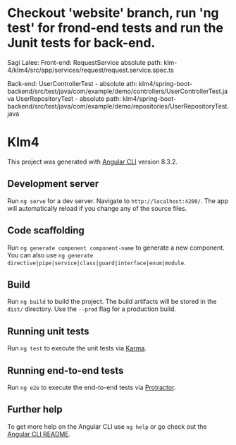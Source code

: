 # Checkout 'website' branch, run 'ng test' for frond-end tests and run the Junit tests for back-end.

Sagi Lalee:
Front-end:
RequestService absolute path: klm-4/klm4/src/app/services/request/request.service.spec.ts


Back-end:
UserControllerTest - absolute ath: klm4/spring-boot-backend/src/test/java/com/example/demo/controllers/UserControllerTest.java
UserRepositoryTest - absolute path: klm4/spring-boot-backend/src/test/java/com/example/demo/repositories/UserRepositoryTest.java

# Klm4

This project was generated with [Angular CLI](https://github.com/angular/angular-cli) version 8.3.2.

## Development server

Run `ng serve` for a dev server. Navigate to `http://localhost:4200/`. The app will automatically reload if you change any of the source files.

## Code scaffolding

Run `ng generate component component-name` to generate a new component. You can also use `ng generate directive|pipe|service|class|guard|interface|enum|module`.

## Build

Run `ng build` to build the project. The build artifacts will be stored in the `dist/` directory. Use the `--prod` flag for a production build.

## Running unit tests

Run `ng test` to execute the unit tests via [Karma](https://karma-runner.github.io).

## Running end-to-end tests

Run `ng e2e` to execute the end-to-end tests via [Protractor](http://www.protractortest.org/).

## Further help

To get more help on the Angular CLI use `ng help` or go check out the [Angular CLI README](https://github.com/angular/angular-cli/blob/master/README.md).
